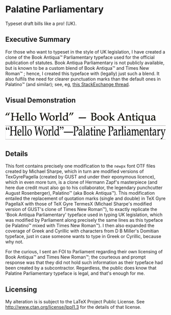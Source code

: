 # Palatine Parliamentary
Typeset draft bills like a pro! (UK). 

## Executive Summary
For those who want to typeset in the style of UK legislation, I have created a clone of the Book Antiqua™ Parliamentary typeface used for the official publication of statutes.  Book Antiqua Parliamentary is not publicly available, but is known to be a custom blend of Book Antiqua™ and Times New Roman™  ; hence, I created this typeface with (legally) just such a blend.  It also fulfils the need for clearer punctuation marks than the default ones in Palatino™ (and similar); see, eg, [this StackExchange thread](https://tex.stackexchange.com/questions/359899/can-one-change-the-font-used-by-csquotes).


## Visual Demonstration


<img src="book-antiqua.png" height="45" />

<img src="palparl.png" height="45" />



## Details

This font contains precisely one modification to the `newpx` font OTF files created by Michael Sharpe, which in turn are modified versions of TexGyrePagella (created by GUST and under their eponymous licence), which in even more turn, is a clone of Hermann Zapf's masterpiece (and here due credit must also go to his collaborator, the legendary punchcutter August Rosenberger), Palatino™ (aka Book Antiqua™). This modification   entailed the replacement of quotation marks (single and double) in TeX Gyre PagellaX with those of TeX Gyre TermesX (Michael Sharpe's modified version of GUST's clone of Times New Roman™), to  exactly replicate the 'Book Antiqua Parliamentary' typeface used in typing UK legislation, which was modified by Parliament along precisely the same lines as this typeface (ie Palatino™ mixed with Times New Roman™).  I then also expanded the coverage of Greek and Cyrillic with characters from D B Miller's Domitian typeface, just in case someone wants to type in Greek or Cyrillic, because why not. 

For the curious, I sent an FOI to Parliament regarding their own licensing of Book Antiqua™ and Times New Roman™; the courteous and prompt response was that they did not hold such information as their typeface had been created by a subcontractor.  Regardless, the public does know that Palatine Parliamentary typeface is legal, and that's enough for me. 

## Licensing

My alteration is is subject to the LaTeX Project Public License. See http://www.ctan.org/license/lppl1.3
for the details of that license.  


